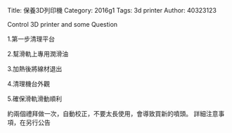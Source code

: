 Title: 保養3D列印機
Category: 2016g1
Tags: 3d printer 
Author: 40323123


Control 3D printer and some Question

<!-- PELICAN_END_SUMMARY -->


1.第一步清理平台

2.幫滑軌上專用潤滑油

3.加熱後將線材退出

4.清理機台外觀

5.確保滑軌滑動順利

約兩個禮拜做一次，自動校正，不要太長使用，會導致買新的噴頭。
詳細注意事項，在另行公告